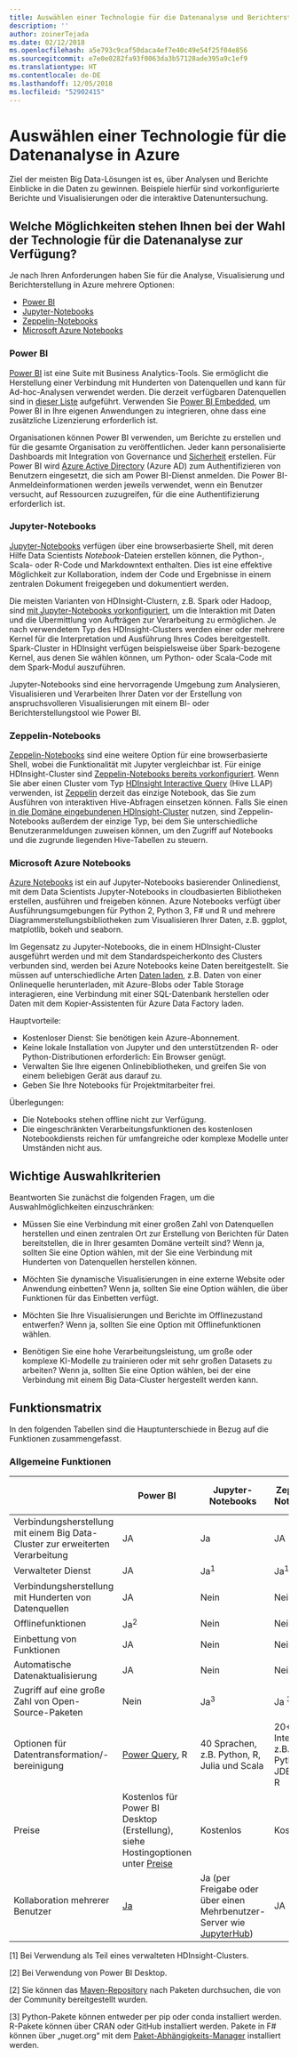 ```yaml
---
title: Auswählen einer Technologie für die Datenanalyse und Berichterstellung
description: ''
author: zoinerTejada
ms.date: 02/12/2018
ms.openlocfilehash: a5e793c9caf50daca4ef7e40c49e54f25f04e856
ms.sourcegitcommit: e7e0e0282fa93f0063da3b57128ade395a9c1ef9
ms.translationtype: HT
ms.contentlocale: de-DE
ms.lasthandoff: 12/05/2018
ms.locfileid: "52902415"
---
```

# <a name="choosing-a-data-analytics-technology-in-azure"></a>Auswählen einer Technologie für die Datenanalyse in Azure

Ziel der meisten Big Data-Lösungen ist es, über Analysen und Berichte Einblicke in die Daten zu gewinnen. Beispiele hierfür sind vorkonfigurierte Berichte und Visualisierungen oder die interaktive Datenuntersuchung. 

## <a name="what-are-your-options-when-choosing-a-data-analytics-technology"></a>Welche Möglichkeiten stehen Ihnen bei der Wahl der Technologie für die Datenanalyse zur Verfügung?

Je nach Ihren Anforderungen haben Sie für die Analyse, Visualisierung und Berichterstellung in Azure mehrere Optionen:

- [Power BI](/power-bi/)
- [Jupyter-Notebooks](https://jupyter.readthedocs.io/en/latest/index.html)
- [Zeppelin-Notebooks](https://zeppelin.apache.org/)
- [Microsoft Azure Notebooks](https://notebooks.azure.com/)

### <a name="power-bi"></a>Power BI

[Power BI](/power-bi/) ist eine Suite mit Business Analytics-Tools. Sie ermöglicht die Herstellung einer Verbindung mit Hunderten von Datenquellen und kann für Ad-hoc-Analysen verwendet werden. Die derzeit verfügbaren Datenquellen sind in [dieser Liste](/power-bi/desktop-data-sources) aufgeführt. Verwenden Sie [Power BI Embedded](https://azure.microsoft.com/services/power-bi-embedded/), um Power BI in Ihre eigenen Anwendungen zu integrieren, ohne dass eine zusätzliche Lizenzierung erforderlich ist.

Organisationen können Power BI verwenden, um Berichte zu erstellen und für die gesamte Organisation zu veröffentlichen. Jeder kann personalisierte Dashboards mit Integration von Governance und [Sicherheit](/power-bi/service-admin-power-bi-security) erstellen. Für Power BI wird [Azure Active Directory](/azure/active-directory/) (Azure AD) zum Authentifizieren von Benutzern eingesetzt, die sich am Power BI-Dienst anmelden. Die Power BI-Anmeldeinformationen werden jeweils verwendet, wenn ein Benutzer versucht, auf Ressourcen zuzugreifen, für die eine Authentifizierung erforderlich ist.

### <a name="jupyter-notebooks"></a>Jupyter-Notebooks 

[Jupyter-Notebooks](https://jupyter.readthedocs.io/en/latest/index.html) verfügen über eine browserbasierte Shell, mit deren Hilfe Data Scientists *Notebook*-Dateien erstellen können, die Python-, Scala- oder R-Code und Markdowntext enthalten. Dies ist eine effektive Möglichkeit zur Kollaboration, indem der Code und Ergebnisse in einem zentralen Dokument freigegeben und dokumentiert werden.

Die meisten Varianten von HDInsight-Clustern, z.B. Spark oder Hadoop, sind [mit Jupyter-Notebooks vorkonfiguriert](/azure/hdinsight/spark/apache-spark-jupyter-notebook-kernels), um die Interaktion mit Daten und die Übermittlung von Aufträgen zur Verarbeitung zu ermöglichen. Je nach verwendetem Typ des HDInsight-Clusters werden einer oder mehrere Kernel für die Interpretation und Ausführung Ihres Codes bereitgestellt. Spark-Cluster in HDInsight verfügen beispielsweise über Spark-bezogene Kernel, aus denen Sie wählen können, um Python- oder Scala-Code mit dem Spark-Modul auszuführen.

Jupyter-Notebooks sind eine hervorragende Umgebung zum Analysieren, Visualisieren und Verarbeiten Ihrer Daten vor der Erstellung von anspruchsvolleren Visualisierungen mit einem BI- oder Berichterstellungstool wie Power BI.

### <a name="zeppelin-notebooks"></a>Zeppelin-Notebooks

[Zeppelin-Notebooks](https://zeppelin.apache.org/) sind eine weitere Option für eine browserbasierte Shell, wobei die Funktionalität mit Jupyter vergleichbar ist. Für einige HDInsight-Cluster sind [Zeppelin-Notebooks bereits vorkonfiguriert](/azure/hdinsight/spark/apache-spark-zeppelin-notebook). Wenn Sie aber einen Cluster vom Typ [HDInsight Interactive Query](/azure/hdinsight/interactive-query/apache-interactive-query-get-started) (Hive LLAP) verwenden, ist [Zeppelin](/azure/hdinsight/hdinsight-connect-hive-zeppelin) derzeit das einzige Notebook, das Sie zum Ausführen von interaktiven Hive-Abfragen einsetzen können. Falls Sie einen [in die Domäne eingebundenen HDInsight-Cluster](/azure/hdinsight/domain-joined/apache-domain-joined-introduction) nutzen, sind Zeppelin-Notebooks außerdem der einzige Typ, bei dem Sie unterschiedliche Benutzeranmeldungen zuweisen können, um den Zugriff auf Notebooks und die zugrunde liegenden Hive-Tabellen zu steuern.

### <a name="microsoft-azure-notebooks"></a>Microsoft Azure Notebooks

[Azure Notebooks](https://notebooks.azure.com/) ist ein auf Jupyter-Notebooks basierender Onlinedienst, mit dem Data Scientists Jupyter-Notebooks in cloudbasierten Bibliotheken erstellen, ausführen und freigeben können. Azure Notebooks verfügt über Ausführungsumgebungen für Python 2, Python 3, F# und R und mehrere Diagrammerstellungsbibliotheken zum Visualisieren Ihrer Daten, z.B. ggplot, matplotlib, bokeh und seaborn.

Im Gegensatz zu Jupyter-Notebooks, die in einem HDInsight-Cluster ausgeführt werden und mit dem Standardspeicherkonto des Clusters verbunden sind, werden bei Azure Notebooks keine Daten bereitgestellt. Sie müssen auf unterschiedliche Arten [Daten laden](https://notebooks.azure.com/Microsoft/libraries/samples/html/Getting%20to%20your%20Data%20in%20Azure%20Notebooks.ipynb), z.B. Daten von einer Onlinequelle herunterladen, mit Azure-Blobs oder Table Storage interagieren, eine Verbindung mit einer SQL-Datenbank herstellen oder Daten mit dem Kopier-Assistenten für Azure Data Factory laden.

Hauptvorteile:

* Kostenloser Dienst: Sie benötigen kein Azure-Abonnement.
* Keine lokale Installation von Jupyter und den unterstützenden R- oder Python-Distributionen erforderlich: Ein Browser genügt.
* Verwalten Sie Ihre eigenen Onlinebibliotheken, und greifen Sie von einem beliebigen Gerät aus darauf zu.
* Geben Sie Ihre Notebooks für Projektmitarbeiter frei.

Überlegungen:

* Die Notebooks stehen offline nicht zur Verfügung.
* Die eingeschränkten Verarbeitungsfunktionen des kostenlosen Notebookdiensts reichen für umfangreiche oder komplexe Modelle unter Umständen nicht aus.

## <a name="key-selection-criteria"></a>Wichtige Auswahlkriterien

Beantworten Sie zunächst die folgenden Fragen, um die Auswahlmöglichkeiten einzuschränken:

- Müssen Sie eine Verbindung mit einer großen Zahl von Datenquellen herstellen und einen zentralen Ort zur Erstellung von Berichten für Daten bereitstellen, die in Ihrer gesamten Domäne verteilt sind? Wenn ja, sollten Sie eine Option wählen, mit der Sie eine Verbindung mit Hunderten von Datenquellen herstellen können.

- Möchten Sie dynamische Visualisierungen in eine externe Website oder Anwendung einbetten? Wenn ja, sollten Sie eine Option wählen, die über Funktionen für das Einbetten verfügt.

- Möchten Sie Ihre Visualisierungen und Berichte im Offlinezustand entwerfen? Wenn ja, sollten Sie eine Option mit Offlinefunktionen wählen.

- Benötigen Sie eine hohe Verarbeitungsleistung, um große oder komplexe KI-Modelle zu trainieren oder mit sehr großen Datasets zu arbeiten? Wenn ja, sollten Sie eine Option wählen, bei der eine Verbindung mit einem Big Data-Cluster hergestellt werden kann.

## <a name="capability-matrix"></a>Funktionsmatrix

In den folgenden Tabellen sind die Hauptunterschiede in Bezug auf die Funktionen zusammengefasst. 

### <a name="general-capabilities"></a>Allgemeine Funktionen

| | Power BI | Jupyter-Notebooks | Zeppelin-Notebooks | Microsoft Azure Notebooks |
| --- | --- | --- | --- | --- |
| Verbindungsherstellung mit einem Big Data-Cluster zur erweiterten Verarbeitung | JA | Ja | JA | Nein  |
| Verwalteter Dienst | JA | Ja<sup>1</sup> | Ja<sup>1</sup> | JA |
| Verbindungsherstellung mit Hunderten von Datenquellen | JA | Nein  | Nein  | Nein  |
| Offlinefunktionen | Ja<sup>2</sup> | Nein  | Nein  | Nein  |
| Einbettung von Funktionen | JA | Nein  | Nein  | Nein  |
| Automatische Datenaktualisierung | JA | Nein  | Nein  | Nein  |
| Zugriff auf eine große Zahl von Open-Source-Paketen | Nein  | Ja<sup>3</sup> | Ja <sup>3</sup> | Ja <sup>4</sup> |
| Optionen für Datentransformation/-bereinigung | [Power Query](https://powerbi.microsoft.com/blog/getting-started-with-power-query-part-i/), R | 40 Sprachen, z.B. Python, R, Julia und Scala | 20+ Interpreter, z.B. Python, JDBC und R | Python, F#, R |
| Preise | Kostenlos für Power BI Desktop (Erstellung), siehe Hostingoptionen unter [Preise](https://powerbi.microsoft.com/pricing/) | Kostenlos | Kostenlos | Kostenlos |
| Kollaboration mehrerer Benutzer | [Ja](/power-bi/service-how-to-collaborate-distribute-dashboards-reports) | Ja (per Freigabe oder über einen Mehrbenutzer-Server wie [JupyterHub](https://github.com/jupyterhub/jupyterhub)) | JA | Ja (per Freigabe) |

[1] Bei Verwendung als Teil eines verwalteten HDInsight-Clusters.

[2] Bei Verwendung von Power BI Desktop.

[2] Sie können das [Maven-Repository](https://search.maven.org/) nach Paketen durchsuchen, die von der Community bereitgestellt wurden.

[3] Python-Pakete können entweder per pip oder conda installiert werden. R-Pakete können über CRAN oder GitHub installiert werden. Pakete in F# können über „nuget.org“ mit dem [Paket-Abhängigkeits-Manager](https://fsprojects.github.io/Paket/) installiert werden.

